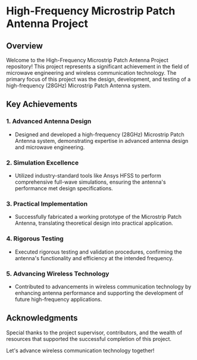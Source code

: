 # High-Frequency Microstrip Patch Antenna Project

## Overview

Welcome to the High-Frequency Microstrip Patch Antenna Project repository! This project represents a significant achievement in the field of microwave engineering and wireless communication technology. The primary focus of this project was the design, development, and testing of a high-frequency (28GHz) Microstrip Patch Antenna system.

## Key Achievements

### 1. Advanced Antenna Design
- Designed and developed a high-frequency (28GHz) Microstrip Patch Antenna system, demonstrating expertise in advanced antenna design and microwave engineering.

### 2. Simulation Excellence
- Utilized industry-standard tools like Ansys HFSS to perform comprehensive full-wave simulations, ensuring the antenna's performance met design specifications.

### 3. Practical Implementation
- Successfully fabricated a working prototype of the Microstrip Patch Antenna, translating theoretical design into practical application.

### 4. Rigorous Testing
- Executed rigorous testing and validation procedures, confirming the antenna's functionality and efficiency at the intended frequency.

### 5. Advancing Wireless Technology
- Contributed to advancements in wireless communication technology by enhancing antenna performance and supporting the development of future high-frequency applications.


## Acknowledgments

Special thanks to the project supervisor, contributors, and the wealth of resources that supported the successful completion of this project.

Let's advance wireless communication technology together!
